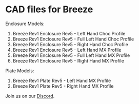 # CAD files for Breeze

Enclosure Models:
1. Breeze Rev1 Enclosure Rev5 - Left Hand Choc Profile
2. Breeze Rev1 Enclosure Rev5 - Full Left Hand Choc Profile
3. Breeze Rev1 Enclosure Rev5 - Right Hand Choc Profile
4. Breeze Rev1 Enclosure Rev5 - Left Hand MX Profile
5. Breeze Rev1 Enclosure Rev5 - Full Left Hand MX Profile
6. Breeze Rev1 Enclosure Rev5 - Right Hand MX Profile

Plate Models:
1. Breeze Rev1 Plate Rev5 - Left Hand MX Profile
1. Breeze Rev1 Plate Rev5 - Right Hand MX Profile

Join us on our [Discord](https://discord.gg/9nsApe3GvG).
